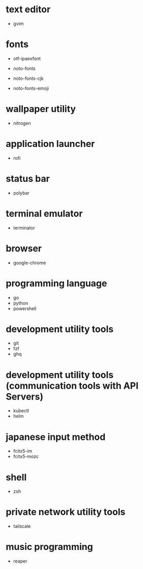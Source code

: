 # text editor
- gvim 

# fonts
- otf-ipaexfont

- noto-fonts
- noto-fonts-cjk
- noto-fonts-emoji

# wallpaper utility
- nitrogen

# application launcher
- rofi

# status bar
- polybar

# terminal emulator
- terminator

# browser
- google-chrome

# programming language
- go
- python
- powershell

# development utility tools
- git
- fzf
- ghq

# development utility tools (communication tools with API Servers)
- kubectl
- helm

# japanese input method
- fcitx5-im
- fcitx5-mozc

# shell
- zsh 

# private network utility tools
- tailscale

# music programming
- reaper
